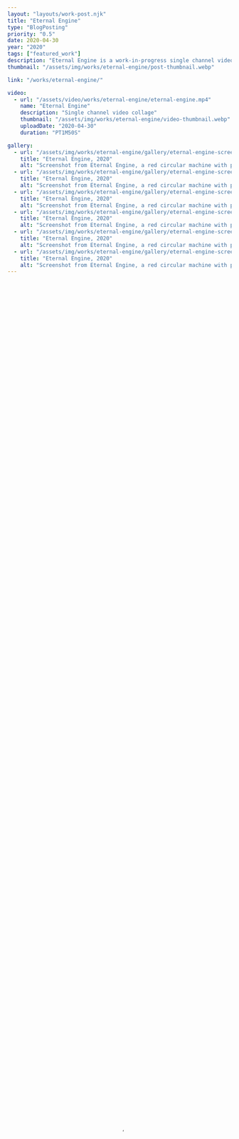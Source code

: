 ```yaml
---
layout: "layouts/work-post.njk"
title: "Eternal Engine"
type: "BlogPosting"
priority: "0.5"
date: 2020-04-30
year: "2020"
tags: ["featured_work"]
description: "Eternal Engine is a work-in-progress single channel video collage series, inspired by films like the 1927 science-fiction classic Metropolis, directed by Fritz Lang; as well as films like Snowpiercer, 2013 and Event Horizon, 1997."
thumbnail: "/assets/img/works/eternal-engine/post-thumbnail.webp"

link: "/works/eternal-engine/"

video:
  - url: "/assets/video/works/eternal-engine/eternal-engine.mp4"
    name: "Eternal Engine"
    description: "Single channel video collage"
    thumbnail: "/assets/img/works/eternal-engine/video-thumbnail.webp"
    uploadDate: "2020-04-30"
    duration: "PT1M50S"

gallery:
  - url: "/assets/img/works/eternal-engine/gallery/eternal-engine-screenshot-1.webp"
    title: "Eternal Engine, 2020"
    alt: "Screenshot from Eternal Engine, a red circular machine with pumps. There is two cyclindrical towers in the background flanking the machine"
  - url: "/assets/img/works/eternal-engine/gallery/eternal-engine-screenshot-2.webp"
    title: "Eternal Engine, 2020"
    alt: "Screenshot from Eternal Engine, a red circular machine with pumps. There is two cyclindrical towers in the background flanking the machine"
  - url: "/assets/img/works/eternal-engine/gallery/eternal-engine-screenshot-3.webp"
    title: "Eternal Engine, 2020"
    alt: "Screenshot from Eternal Engine, a red circular machine with pumps. There is two cyclindrical towers in the background flanking the machine"
  - url: "/assets/img/works/eternal-engine/gallery/eternal-engine-screenshot-4.webp"
    title: "Eternal Engine, 2020"
    alt: "Screenshot from Eternal Engine, a red circular machine with pumps. There is two cyclindrical towers in the background flanking the machine"
  - url: "/assets/img/works/eternal-engine/gallery/eternal-engine-screenshot-5.webp"
    title: "Eternal Engine, 2020"
    alt: "Screenshot from Eternal Engine, a red circular machine with pumps. There is two cyclindrical towers in the background flanking the machine"
  - url: "/assets/img/works/eternal-engine/gallery/eternal-engine-screenshot-6.webp"
    title: "Eternal Engine, 2020"
    alt: "Screenshot from Eternal Engine, a red circular machine with pumps. There is two cyclindrical towers in the background flanking the machine"
---
```


<video width="100%" height="100%" controls controlsList="nodownload" poster="{{ video[0].thumbnail }}">
    <source src="{{ video[0].url }}" type="video/mp4">
    Your browser does not support the video tag.
</video>
<figcaption>
    "{{ video[0].name }}". {{ video[0].description }}.
</figcaption>

<br>

<p class="indent">Eternal Engine is a work-in-progress single channel video collage series, inspired by films like the 1927 science-fiction classic <a href="https://www.imdb.com/title/tt0017136/?ref_=nv_sr_srsg_0_tt_8_nm_0_q_metr">Metropolis</a> <sup><i class="fa-solid fa-arrow-up-right-from-square icon-grey"></i></sup>, directed by Fritz Lang; as well as films like <a href="https://www.imdb.com/title/tt1706620/?ref_=nv_sr_srsg_4_tt_4_nm_3_q_snowp">Snowpiercer</a> <sup><i class="fa-solid fa-arrow-up-right-from-square icon-grey"></i></sup>, 2013 and <a href="https://www.imdb.com/title/tt0119081/?ref_=nv_sr_srsg_0_tt_8_nm_0_q_event%2520ho">Event Horizon</a> <sup><i class="fa-solid fa-arrow-up-right-from-square icon-grey"></i></sup>, 1997.</p>

<br>
<br>